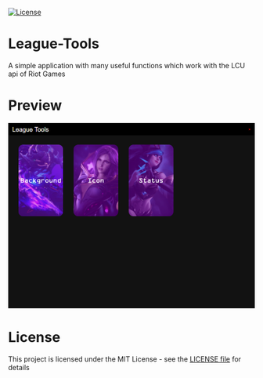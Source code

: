 [![License](https://img.shields.io/crates/l/fontdue.svg)](https://github.com/7rebux/League-Tools/blob/main/LICENSE)


# League-Tools
A simple application with many useful functions which work with the LCU api of Riot Games

# Preview
![Screenshot](/preview/screenshot.png?raw=true)

# License
This project is licensed under the MIT License - see the [LICENSE file](/LICENSE) for details
